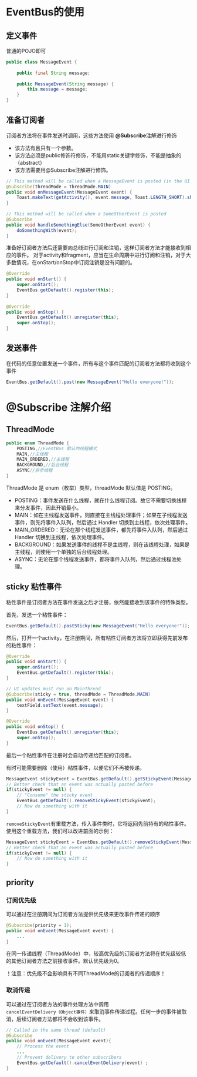 # EventBus的使用

## 定义事件
普通的POJO即可
```java
public class MessageEvent {
 
    public final String message;
 
    public MessageEvent(String message) {
        this.message = message;
    }
}
```
## 准备订阅者
  订阅者方法将在事件发送时调用，这些方法使用 **@Subscribe**注解进行修饰

  * 该方法有且只有一个参数。
  * 该方法必须是public修饰符修饰，不能用static关键字修饰，不能是抽象的（abstract）
  * 该方法需要用@Subscribe注解进行修饰。

```java
// This method will be called when a MessageEvent is posted (in the UI thread for Toast)
@Subscribe(threadMode = ThreadMode.MAIN)
public void onMessageEvent(MessageEvent event) {
    Toast.makeText(getActivity(), event.message, Toast.LENGTH_SHORT).show();
}
 
// This method will be called when a SomeOtherEvent is posted
@Subscribe
public void handleSomethingElse(SomeOtherEvent event) {
    doSomethingWith(event);
}
```
准备好订阅者方法后还需要向总线进行订阅和注销，这样订阅者方法才能接收到相应的事件。
对于activity和fragment，应当在生命周期中进行订阅和注销，对于大多数情况，在onStart/onStop中订阅注销是没有问题的。
```java
@Override
public void onStart() {
    super.onStart();
    EventBus.getDefault().register(this);
}
 
@Override
public void onStop() {
    EventBus.getDefault().unregister(this);
    super.onStop();
}
```
## 发送事件
在代码的任意位置发送一个事件，所有与这个事件匹配的订阅者方法都将收到这个事件
```java
EventBus.getDefault().post(new MessageEvent("Hello everyone!"));
```

# @Subscribe 注解介绍

## ThreadMode
```java
public enum ThreadMode {
    POSTING,//EventBus 默认的线程模式
    MAIN,//主线程
    MAIN_ORDERED,//主线程
    BACKGROUND,//后台线程
    ASYNC//异步线程
}
```
ThreadMode 是 enum（枚举）类型，threadMode 默认值是 POSTING。
* POSTING：事件发送在什么线程，就在什么线程订阅。故它不需要切换线程来分发事件，因此开销最小。
* MAIN：如在主线程发送事件，则直接在主线程处理事件；如果在子线程发送事件，则先将事件入队列，然后通过 Handler 切换到主线程，依次处理事件。
* MAIN_ORDERED：无论在那个线程发送事件，都先将事件入队列，然后通过 Handler 切换到主线程，依次处理事件。
* BACKGROUND：如果发送事件的线程不是主线程，则在该线程处理，如果是主线程，则使用一个单独的后台线程处理。
* ASYNC：无论在那个线程发送事件，都将事件入队列，然后通过线程池处理。

## sticky 粘性事件
粘性事件是订阅者方法在事件发送之后才注册，依然能接收到该事件的特殊类型。

首先，发送一个粘性事件：
```java
EventBus.getDefault().postSticky(new MessageEvent("Hello everyone!"));
```
然后，打开一个activity，在注册期间，所有粘性订阅者方法将立即获得先前发布的粘性事件：
```java
@Override
public void onStart() {
    super.onStart();
    EventBus.getDefault().register(this);
}

// UI updates must run on MainThread
@Subscribe(sticky = true, threadMode = ThreadMode.MAIN)
public void onEvent(MessageEvent event) {   
    textField.setText(event.message);
}

@Override
public void onStop() {
    EventBus.getDefault().unregister(this);    
    super.onStop();
}
```
最后一个粘性事件在注册时会自动传递给匹配的订阅者。

有时可能需要删除（使用）粘性事件，以便它们不再被传递。
```java
MessageEvent stickyEvent = EventBus.getDefault().getStickyEvent(MessageEvent.class);
// Better check that an event was actually posted before
if(stickyEvent != null) {
    // "Consume" the sticky event
    EventBus.getDefault().removeStickyEvent(stickyEvent);
    // Now do something with it
}
```

`removeStickyEvent`有重载方法，传入事件类时，它将返回先前持有的粘性事件。使用这个重载方法，我们可以改进前面的示例：
```java
MessageEvent stickyEvent = EventBus.getDefault().removeStickyEvent(MessageEvent.class);
// Better check that an event was actually posted before
if(stickyEvent != null) {
    // Now do something with it
}
```

## priority 

### 订阅优先级
可以通过在注册期间为订阅者方法提供优先级来更改事件传递的顺序
```java
@Subscribe(priority = 1);
public void onEvent(MessageEvent event) {
    ...
}
```
在同一传递线程（ThreadMode）中，较高优先级的订阅者方法将在优先级较低的其他订阅者方法之前接收事件。默认优先级为0。

！注意：优先级不会影响具有不同ThreadMode的订阅者的传递顺序！

### 取消传递
可以通过在订阅者方法的事件处理方法中调用`cancelEventDelivery（Object事件）`来取消事件传递过程。任何一步的事件被取消，后续订阅者方法都将不会收到该事件。
```java
// Called in the same thread (default)
@Subscribe
public void onEvent(MessageEvent event){
    // Process the event
    ...
    // Prevent delivery to other subscribers
    EventBus.getDefault().cancelEventDelivery(event) ;
}
```



